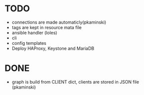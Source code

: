 # TODO

- connections are made automaticly(pkaminski)
- tags are kept in resource mata file
- ansible handler (loles)
- cli
- config templates
- Deploy HAProxy, Keystone and MariaDB

# DONE
- graph is build from CLIENT dict, clients are stored in JSON file (pkaminski)
